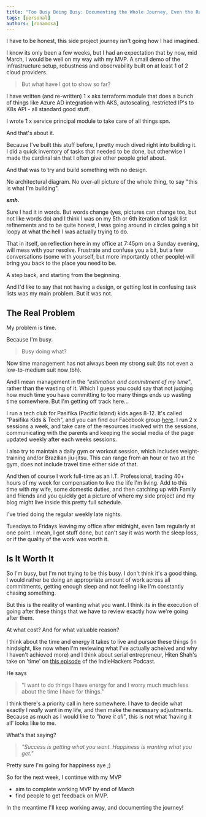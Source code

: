 ```yaml
---
title: "Too Busy Being Busy: Documenting the Whole Journey, Even the Rubbish Parts. "
tags: [personal]
authors: [ronamosa]
---
```


I have to be honest, this side project journey isn't going how I had imagined.

I know its only been a few weeks, but I had an expectation that by now, mid March, I would be well on my way with my MVP. A small demo of the infrastructure setup, robustness and observability built on at least 1 of 2 cloud providers.

> But what have I got to show so far?

<!--truncate-->

I have written (and re-written) 1 x aks terraform module that does a bunch of things like Azure AD integration with AKS, autoscaling, restricted IP's to K8s API - all standard good stuff.

I wrote 1 x service principal module to take care of all things spn.

And that's about it.

Because I've built this stuff before, I pretty much dived right into building it. I did a quick inventory of tasks that needed to be done, but otherwise I made the cardinal sin that I often give other people grief about.

And that was to try and build something with no design.

No architectural diagram. No over-all picture of the whole thing, to say "this is what I'm building".

_**smh.**_

Sure I had it in words. But words change (yes, pictures can change too, but not like words do) and I think I was on my 5th or 6th iteration of task list refinements and to be quite honest, I was going around in circles going a bit loopy at what the hell I was actually trying to do.

That in itself, on reflection here in my office at 7:45pm on a Sunday evening, will mess with your resolve. Frustrate and confuse you a bit, but a few conversations (some with yourself, but more importantly other people) will bring you back to the place you need to be.

A step back, and starting from the beginning.

And I'd like to say that not having a design, or getting lost in confusing task lists was my main problem. But it was not.

## The Real Problem

My problem is time.

Because I'm busy.

> Busy doing what?

Now time management has not always been my strong suit (its not even a low-to-medium suit now tbh).

And I mean management in the _"estimation and commitment of my time"_, rather than the wasting of it. Which I guess you could say that not judging how much time you have committing to too many things ends up wasting time somewhere. But I'm getting off track here...

I run a tech club for Pasifika (Pacific Island) kids ages 8-12. It's called "Pasifika Kids & Tech", and you can find our Facebook group [here](https://www.facebook.com/PasifikaKidsAndTech/). I run 2 x sessions a week, and take care of the resources involved with the sessions, communicating with the parents and keeping the social media of the page updated weekly after each weeks sessions.

I also try to maintain a daily gym or workout session, which includes weight-training and/or Brazilian jiu-jitsu. This can range from an hour or two at the gym, does not include travel time either side of that.

And then of course I work full-time as an I.T. Professional, trading 40+ hours of my week for compensation to live the life I'm living. Add to this time with my wife, some domestic duties, and then catching up with Family and friends and you quickly get a picture of where my side project and my blog might live inside this pretty full schedule.

I've tried doing the regular weekly late nights.

Tuesdays to Fridays leaving my office after midnight, even 1am regularly at one point. I mean, I got stuff done, but can't say it was worth the sleep loss, or if the quality of the work was worth it.

## Is It Worth It

So I'm busy, but I'm not trying to be this busy. I don't think it's a good thing. I would rather be doing an appropriate amount of work across all commitments, getting enough sleep and not feeling like I'm constantly chasing something.

But this is the reality of wanting what you want. I think its in the execution of going after these things that we have to review exactly how we're going after them.

At what cost? And for what valuable reason?

I think about the time and energy it takes to live and pursue these things (in hindsight, like now when I'm reviewing what I've actually acheived and why I haven't achieved more) and I think about serial entrepreneur, Hiten Shah's take on 'time' on [this episode](https://www.indiehackers.com/podcast/103-hiten-shah-of-fyi) of the IndieHackers Podcast.

He says

>"I want to do things I have energy for and I worry much much less about the time I have for things."

I think there's a priority call in here somewhere. I have to decide what exactly I _really_ want in my life, and then make the necessary adjustments. Because as much as I would like to _"have it all"_, this is not what 'having it all' looks like to me.

What's that saying?

>_"Success is getting what you want. Happiness is wanting what you get."_

Pretty sure I'm going for happiness aye ;)

So for the next week, I continue with my MVP

* aim to complete working MVP by end of March
* find people to get feedback on MVP.

In the meantime I'll keep working away, and documenting the journey!

